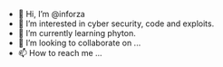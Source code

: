 - 👋 Hi, I’m @inforza
- 👀 I’m interested in cyber security, code and exploits.
- 🌱 I’m currently learning phyton.
- 💞️ I’m looking to collaborate on ...
- 📫 How to reach me ...
